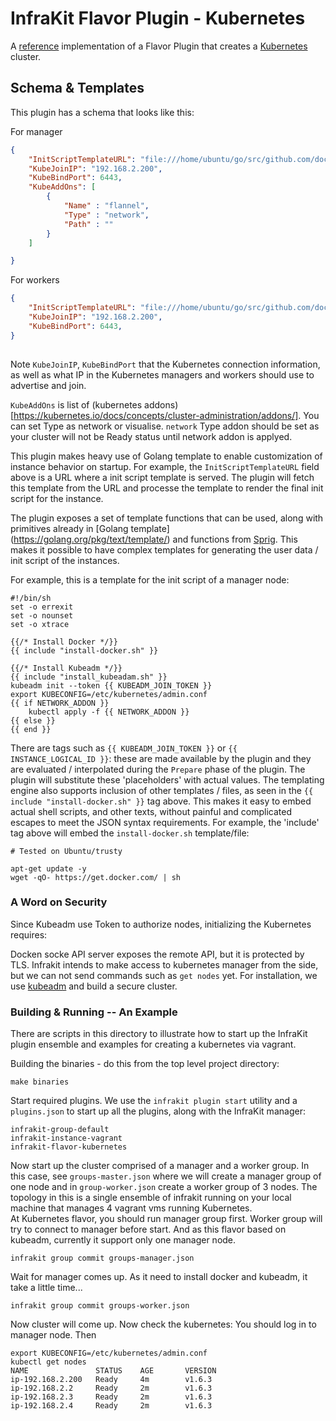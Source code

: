 InfraKit Flavor Plugin - Kubernetes
==============================

A [reference](/README.md#reference-implementations) implementation of a Flavor Plugin that creates a [Kubernetes](https://kubernetes.io/) cluster.

## Schema & Templates

This plugin has a schema that looks like this:

For manager
```json
{
    "InitScriptTemplateURL": "file:///home/ubuntu/go/src/github.com/docker/infrakit/examples/flavor/kubernetes/manager-init.sh",
    "KubeJoinIP": "192.168.2.200",
    "KubeBindPort": 6443,
    "KubeAddOns": [
        {
            "Name" : "flannel",
            "Type" : "network",
            "Path" : ""
        }
    ]

}
```
For workers
```json
{
    "InitScriptTemplateURL": "file:///home/ubuntu/go/src/github.com/docker/infrakit/examples/flavor/kubernetes/worker-init.sh",
    "KubeJoinIP": "192.168.2.200",
    "KubeBindPort": 6443,
}
 
```

Note `KubeJoinIP`, `KubeBindPort` that the Kubernetes connection information, as well as what IP in the Kubernetes managers and workers should use
to advertise and join.

`KubeAddOns` is list of (kubernetes addons)[https://kubernetes.io/docs/concepts/cluster-administration/addons/]. 
You can set Type as network or visualise.
`network` Type addon should be set as your cluster will not be Ready status until network addon is applyed.

This plugin makes heavy use of Golang template to enable customization of instance behavior on startup.  For example,
the `InitScriptTemplateURL` field above is a URL where a init script template is served.  The plugin will fetch this
template from the URL and processe the template to render the final init script for the instance.

The plugin exposes a set of template functions that can be used, along with primitives already in [Golang template]
(https://golang.org/pkg/text/template/) and functions from [Sprig](https://github.com/Masterminds/sprig#functions).
This makes it possible to have complex templates for generating the user data / init script of the instances.

For example, this is a template for the init script of a manager node:

```
#!/bin/sh
set -o errexit
set -o nounset
set -o xtrace

{{/* Install Docker */}}
{{ include "install-docker.sh" }}

{{/* Install Kubeadm */}}
{{ include "install_kubeadam.sh" }}
kubeadm init --token {{ KUBEADM_JOIN_TOKEN }}
export KUBECONFIG=/etc/kubernetes/admin.conf
{{ if NETWORK_ADDON }}
    kubectl apply -f {{ NETWORK_ADDON }}
{{ else }}
{{ end }}
```

There are tags such as `{{ KUBEADM_JOIN_TOKEN }}` or `{{ INSTANCE_LOGICAL_ID }}`: these are made available by the
plugin and they are evaluated / interpolated during the `Prepare` phase of the plugin.  The plugin will substitute
these 'placeholders' with actual values.  The templating engine also supports inclusion of other templates / files, as
seen in the `{{ include "install-docker.sh" }}` tag above.  This makes it easy to embed actual shell scripts, and other
texts, without painful and complicated escapes to meet the JSON syntax requirements. For example, the 'include' tag
above will embed the `install-docker.sh` template/file:

```
# Tested on Ubuntu/trusty

apt-get update -y
wget -qO- https://get.docker.com/ | sh

```

### A Word on Security

Since Kubeadm use Token to authorize nodes, initializing
the Kubernetes requires:

Docken socke API server exposes the remote API, but it is protected by TLS. Infrakit intends to make access to kubernetes manager from the side, but we can not send commands such as `get nodes` yet.
For installation, we use [kubeadm](https://kubernetes.io/docs/admin/kubeadm/) and build a secure cluster.


### Building & Running -- An Example

There are scripts in this directory to illustrate how to start up the InfraKit plugin ensemble and examples for creating a kubernetes via vagrant.

Building the binaries - do this from the top level project directory:
```shell
make binaries
```

Start required plugins.  We use the `infrakit plugin start` utility and a `plugins.json` to start up all the plugins,
along with the InfraKit manager:

```shell
infrakit-group-default
infrakit-instance-vagrant
infrakit-flavor-kubernetes
```

Now start up the cluster comprised of a manager and a worker group.  In this case, see `groups-master.json` where we will create a manager group of one node and in `group-worker.json` create a worker group of 3 nodes. The topology in this is a single ensemble of infrakit running on your local machine that manages 4 vagrant vms running Kubernetes.  
At Kubernetes flavor, you should run manager group first.
Worker group will try to connect to manager before start.
And as this flavor based on kubeadm, currently it support only one manager node.

```shell
infrakit group commit groups-manager.json
```
Wait for manager comes up.
As it need to install docker and kubeadm, it take a little time...

```shell
infrakit group commit groups-worker.json
```

Now cluster will come up.
Now check the kubernetes:
You should log in to manager node.
Then

```shell
export KUBECONFIG=/etc/kubernetes/admin.conf
kubectl get nodes
NAME               STATUS    AGE       VERSION
ip-192.168.2.200   Ready     4m        v1.6.3
ip-192.168.2.2     Ready     2m        v1.6.3
ip-192.168.2.3     Ready     2m        v1.6.3
ip-192.168.2.4     Ready     2m        v1.6.3
```
